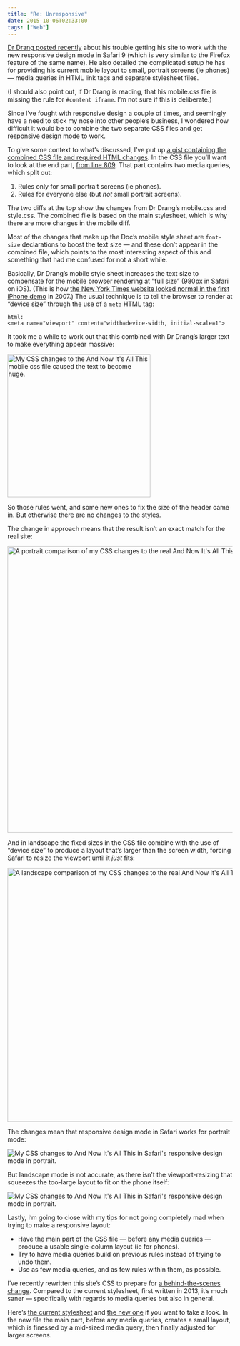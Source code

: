 ```yaml
---
title: "Re: Unresponsive"
date: 2015-10-06T02:33:00
tags: ["Web"]
---
```


[Dr Drang posted recently][drang] about his trouble getting his site to work with the new responsive design mode in Safari 9 (which is very similar to the Firefox feature of the same name). He also detailed the complicated setup he has for providing his current mobile layout to small, portrait screens (ie phones) — media queries in HTML link tags and separate stylesheet files.

[drang]: http://leancrew.com/all-this/2015/10/unresponsive/

(I should also point out, if Dr Drang is reading, that his mobile.css file is missing the rule for `#content iframe`. I’m not sure if this is deliberate.)

Since I’ve fought with responsive design a couple of times, and seemingly have a need to stick my nose into other people’s business, I wondered how difficult it would be to combine the two separate CSS files and get responsive design mode to work.

To give some context to what’s discussed, I’ve put up [a gist containing the combined CSS file and required HTML changes][gist]. In the CSS file you’ll want to look at the end part, [from line 809][l809]. That part contains two media queries, which split out:

1. Rules only for small portrait screens (ie phones).
2. Rules for everyone else (but *not* small portrait screens).

[gist]: https://gist.github.com/robjwells/d1c38b72ddc292ac42e1
[l809]: https://gist.github.com/robjwells/d1c38b72ddc292ac42e1#file-drang-combined-css-L809

The two diffs at the top show the changes from Dr Drang’s mobile.css and style.css. The combined file is based on the main stylesheet, which is why there are more changes in the mobile diff.

Most of the changes that make up the Doc’s mobile style sheet are `font-size` declarations to boost the text size — and these don’t appear in the combined file, which points to the most interesting aspect of this and something that had me confused for not a short while.

Basically, Dr Drang’s mobile style sheet increases the text size to compensate for the mobile browser rendering at “full size” (980px in Safari on iOS). (This is how [the New York Times website looked normal in the first iPhone demo][nyt-demo] in 2007.) The usual technique is to tell the browser to render at “device size” through the use of a `meta` HTML tag:

    html:
    <meta name="viewport" content="width=device-width, initial-scale=1">

[nyt-demo]: https://youtu.be/vN4U5FqrOdQ?t=2515

It took me a while to work out that this combined with Dr Drang’s larger text to make everything appear massive:

<p>
    <img
        alt="My CSS changes to the And Now It's All This mobile css file caused the text to become huge."
        src="/images/2015-10-06_massive.png"
        width="320">
</p>

So those rules went, and some new ones to fix the size of the header came in. But otherwise there are no changes to the styles.

The change in approach means that the result isn’t an exact match for the real site:

<p class="full-width">
    <img
        alt="A portrait comparison of my CSS changes to the real And Now It's All This site."
        src="/images/2015-10-06_portrait-comparison.png"
        width="641">
</p>

And in landscape the fixed sizes in the CSS file combine with the use of “device size” to produce a layout that’s larger than the screen width, forcing Safari to resize the viewport until it *just* fits:

<p class="full-width">
    <img
        alt="A landscape comparison of my CSS changes to the real And Now It's All This site."
        src="/images/2015-10-06_landscape-comparison.png"
        width="568">
</p>

The changes mean that responsive design mode in Safari works for portrait mode:

<p class="full-width">
    <img
        alt="My CSS changes to And Now It's All This in Safari's responsive design mode in portrait."
        src="/images/2015-10-06_portrait-rdm.png">
</p>

But landscape mode is not accurate, as there isn’t the viewport-resizing that squeezes the too-large layout to fit on the phone itself:

<p class="full-width">
    <img
        alt="My CSS changes to And Now It's All This in Safari's responsive design mode in portrait."
        src="/images/2015-10-06_landscape-rdm.png">
</p>

Lastly, I’m going to close with my tips for not going completely mad when trying to make a responsive layout:

* Have the main part of the CSS file — before any media queries — produce a usable single-column layout (ie for phones).
* Try to have media queries build on previous rules instead of trying to undo them.
* Use as few media queries, and as few rules within them, as possible.

I’ve recently rewritten this site’s CSS to prepare for [a behind-the-scenes change][majestic]. Compared to the current stylesheet, first written in 2013, it’s much saner — specifically with regards to media queries but also in general.

Here’s [the current stylesheet][current-css] and [the new one][new-css] if you want to take a look. In the new file the main part, before any media queries, creates a small layout, which is finessed by a mid-sized media query, then finally adjusted for larger screens.

[majestic]: https://bitbucket.org/robjwells/majestic/
[current-css]: https://gist.github.com/robjwells/9026d9da9c19c5f24ad7
[new-css]: https://bitbucket.org/robjwells/primaryunit-2015/src/572cbd62d4e5c54804a608398a39aeac3777a88e/css/styles.css
